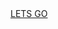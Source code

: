 <html>
<head style="text-color: RED"> <a href="https://github.com/rajathandsom/rajathandsom.github.io/blob/master/profile.html">LETS GO</a>
	</head>
	</html>
